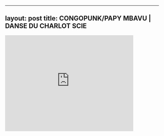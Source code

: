 

---
layout: post
title: CONGOPUNK/PAPY MBAVU | DANSE DU CHARLOT SCIE
---


<iframe width="420" height="315" src="http://www.youtube.com/embed/f2bUpEWpkMs" frameborder="0" allowfullscreen></iframe>


